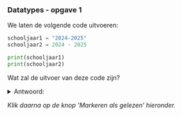 ### Datatypes - opgave 1

We laten de volgende code uitvoeren:

```python
schooljaar1 = "2024-2025"
schooljaar2 = 2024 - 2025

print(schooljaar1)
print(schooljaar2)
```

Wat zal de uitvoer van deze code zijn?

<details>
  <summary>Antwoord:</summary> 
  ```python
    2024-2025
    -1
  ```
</details>

*Klik daarna op de knop 'Markeren als gelezen' hieronder.*
